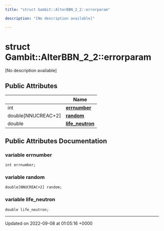 ```yaml
---
title: "struct Gambit::AlterBBN_2_2::errorparam"

description: "[No description available]"

---
```


# struct Gambit::AlterBBN_2_2::errorparam



[No description available]

## Public Attributes

|                | Name           |
| -------------- | -------------- |
| int | **[errnumber](/documentation/code/classes/structgambit_1_1alterbbn__2__2_1_1errorparam/)**  |
| double[NNUCREAC+2] | **[random](/documentation/code/classes/structgambit_1_1alterbbn__2__2_1_1errorparam/)**  |
| double | **[life_neutron](/documentation/code/classes/structgambit_1_1alterbbn__2__2_1_1errorparam/)**  |

## Public Attributes Documentation

### variable errnumber

```
int errnumber;
```


### variable random

```
double[NNUCREAC+2] random;
```


### variable life_neutron

```
double life_neutron;
```


-------------------------------

Updated on 2022-09-08 at 01:05:16 +0000